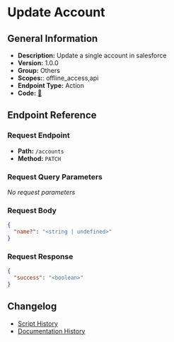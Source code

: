 # Update Account

## General Information

- **Description:** Update a single account in salesforce
- **Version:** 1.0.0
- **Group:** Others
- **Scopes:**: offline_access,api
- **Endpoint Type:** Action
- **Code:** [🔗](https://github.com/NangoHQ/integration-templates/tree/main/integrations/salesforce-sandbox/actions/update-account.ts)


## Endpoint Reference

### Request Endpoint

- **Path:** `/accounts`
- **Method:** `PATCH`

### Request Query Parameters

_No request parameters_

### Request Body

```json
{
  "name?": "<string | undefined>"
}
```

### Request Response

```json
{
  "success": "<boolean>"
}
```

## Changelog

- [Script History](https://github.com/NangoHQ/integration-templates/commits/main/integrations/salesforce-sandbox/actions/update-account.ts)
- [Documentation History](https://github.com/NangoHQ/integration-templates/commits/main/integrations/salesforce-sandbox/actions/update-account.md)

<!-- END  GENERATED CONTENT -->

